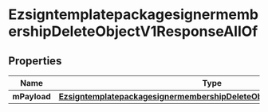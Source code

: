 

# EzsigntemplatepackagesignermembershipDeleteObjectV1ResponseAllOf

## Properties

Name | Type | Description | Notes
------------ | ------------- | ------------- | -------------
**mPayload** | [**EzsigntemplatepackagesignermembershipDeleteObjectV1ResponseMPayload**](EzsigntemplatepackagesignermembershipDeleteObjectV1ResponseMPayload.md) |  | 




